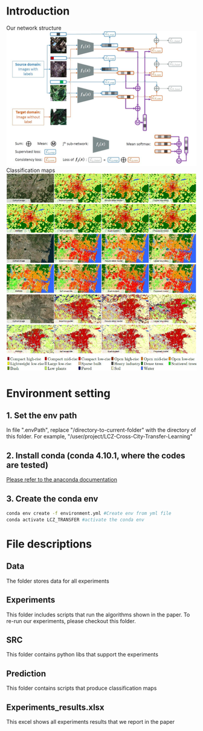 # Introduction
Our network structure
![network](https://github.com/Jingliang-Hu/LCZ-Cross-City-Transfer-Learning/blob/master/src/figure1.JPG)
Classification maps
![Classification](https://github.com/Jingliang-Hu/LCZ-Cross-City-Transfer-Learning/blob/master/src/figure5.JPG)

# Environment setting
## 1. Set the env path
In file ".envPath", replace "/directory-to-current-folder" with the directory of this folder. For example, "/user/project/LCZ-Cross-City-Transfer-Learning"

## 2. Install conda (conda 4.10.1, where the codes are tested)
[Please refer to the anaconda documentation](https://docs.anaconda.com/anaconda/install/)

## 3. Create the conda env
```bash
conda env create -f environment.yml #Create env from yml file
conda activate LCZ_TRANSFER #activate the conda env
```
# File descriptions
## Data
The folder stores data for all experiments
## Experiments
This folder includes scripts that run the algorithms shown in the paper. To re-run our experiments, please checkout this folder.
## SRC
This folder contains python libs that support the experiments
## Prediction
This folder contains scripts that produce classification maps
## Experiments_results.xlsx
This excel shows all experiments results that we report in the paper







